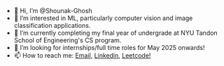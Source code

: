 - 👋 Hi, I’m @Shounak-Ghosh
- 👀 I’m interested in ML, particularly computer vision and image classification applications.
- 🌱 I’m currently completing my final year of undergrade at NYU Tandon School of Engineering's CS program.
- 💞️ I’m looking for internships/full time roles for May 2025 onwards!
- 📫 How to reach me: [Email](mailto:shounak.ghosh.nyu.edu), [Linkedin](https://linkedin.com/in/shounak-ghosh-436b251b0), [Leetcode!](https://leetcode.com/shounakg03/)


<!---
Shounak-Ghosh/Shounak-Ghosh is a ✨ special ✨ repository because its `README.md` (this file) appears on your GitHub profile.
You can click the Preview link to take a look at your changes.
--->
